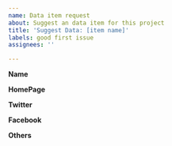 ```yaml
---
name: Data item request
about: Suggest an data item for this project
title: 'Suggest Data: [item name]'
labels: good first issue
assignees: ''

---
```


**Name**
<!--- Group 、Company name -->

**HomePage**
<!--- Group 、Company HomePage -->

**Twitter**
<!--- Group 、Company Twitter -->

**Facebook**
<!--- Group 、Company Facebook -->

**Others**
<!--- Group 、Company Others information -->
